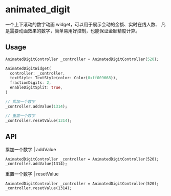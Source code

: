 # animated_digit

一个上下滚动的数字动画 widget，可以用于展示会动的金额、实时在线人数、
凡是需要动画效果的数字，简单易用好控制，也能保证金额精度计算。

## Usage

``` dart
AnimatedDigitController _controller = AnimatedDigitController(520);

AnimatedDigitWidget(
  controller: _controller,
  textStyle: TextStyle(color: Color(0xff009668)),
  fractionDigits: 2,
  enableDigitSplit: true,
)

// 累加一个数字
_controller.addValue(1314);

// 重置一个数字
_controller.resetValue(1314);
```

## API

累加一个数字 | addValue
```
AnimatedDigitController _controller = AnimatedDigitController(520);
_controller.addValue(1314);
```


重置一个数字 | resetValue
```
AnimatedDigitController _controller = AnimatedDigitController(520);
_controller.resetValue(1314);
```